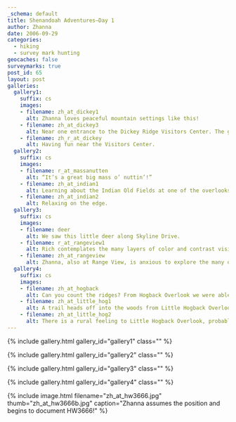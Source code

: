 ```yaml
---
_schema: default
title: Shenandoah Adventures—Day 1
author: Zhanna
date: 2006-09-29
categories:
  - hiking
  - survey mark hunting
geocaches: false
surveymarks: true
post_id: 65
layout: post     
galleries:
  gallery1:
    suffix: cs
    images: 
    - filename: zh_at_dickey1
      alt: Zhanna loves peaceful mountain settings like this! 
    - filename: zh_at_dickey3
      alt: Near one entrance to the Dickey Ridge Visitors Center. The gorgeous mountain views are just ahead! 
    - filename: zh_r_at_dickey
      alt: Having fun near the Visitors Center.      
  gallery2:
    suffix: cs
    images: 
    - filename: r_at_massanutten
      alt: “It’s a great big mass o’ nuttin’!” 
    - filename: zh_at_indian1
      alt: Learning about the Indian Old Fields at one of the overlooks. 
    - filename: zh_at_indian2
      alt: Relaxing on the edge.               
  gallery3:
    suffix: cs
    images: 
    - filename: deer
      alt: We saw this little deer along Skyline Drive. 
    - filename: r_at_rangeview1
      alt: Rich contemplates the many layers of color and contrast visible from the Range View Overlook. 
    - filename: zh_at_rangeview
      alt: Zhanna, also at Range View, is anxious to explore the many overlooks yet to come!      
  gallery4:
    suffix: cs
    images: 
    - filename: zh_at_hogback
      alt: Can you count the ridges? From Hogback Overlook we were able to see many of them, stretching off into the distance, on this clear and sunny day. 
    - filename: zh_at_little_hog1
      alt: A trail heads off into the woods from Little Hogback Overlook. 
    - filename: zh_at_little_hog2
      alt: There is a rural feeling to Little Hogback Overlook, probably due to the wide-open grassy areas and the split rail fence.    
---
```



<!-- 
We left before 7:00am in a light drizzle.  Typical for PA, it was foggy and cloudy all through the state, but sunny by the time we reached Maryland.  We made only one stop along the way, at the rest stop (Chambersburg?) to pee.  We had brought coffee and cranberry bread for the drive down.  Arrived in Front Royal by a bit after 11:00am, stopped for gas and then were on our way to the park entrance.  (Remember lots of neat old stone buildings in Front Royal!)

We paid the permit fee at the gate; it's gone up to $15.  Then we continued along Skyline Drive toward the Dickey Ridge welcome center (at mile 4?), stopping at overlooks along the way.  The weather was sunny but cool, with a very cold wind blowing as we discovered when we got out at the center!  We bought several maps and guidebooks at the shop, examined the displays and then watched the short (10 minute?) movie about the park.  We had some crappy photos of us taken by a guy who looked like he knew what he was doing - and claimed to be there every day taking photos - but obviously did not.  

Then we continued along the drive, stopping at each overlook and looking for HW3288 and HW3666 (at interchange) before exiting the drive and the park and heading west on 211 toward Luray.

We checked in at the Days Inn, which was not luxurious but was OK.  After taking some time to relax and go through our brochures, we decided to try Mindi's Mexican Restaurant for supper.  Had some trouble finding it.  Not authentic, but the food was OK.  The salsa I remember as being quite good.  We initiated our "star rating" and gave Mindi's a 2.5 (**+). We stopped at Food Lion and the wine store, then went back to the room and watched Tomb Raider until we fell asleep. -->  
 
<!--  Dickey Ridge photos -->



{% include gallery.html gallery_id="gallery1" class="" %}



<!--  Massanutten, Indian Old Fields photos -->

{% include gallery.html gallery_id="gallery2" class="" %}


<!--  Deer and Range View photos -->

{% include gallery.html gallery_id="gallery3" class="" %}


<!--  Hogback Overlook and Little Hogback photos -->


{% include gallery.html gallery_id="gallery4" class="" %}

{% include image.html filename="zh_at_hw3666.jpg" thumb="zh_at_hw3666b.jpg" caption="Zhanna assumes the position and begins to document HW3666!" %}

